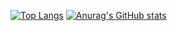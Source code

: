 <!-- ### Hi there 👋
I am a student of the last semester of computer science with a specialization in software engineering at the West Pomeranian University of Szczecin. I am currently writing my diploma work and looking for my first job as a web application developer. 
<br/><br/>
My favorite stack is React along with Django, but while studying during two engineering team projects, I also was writing backend in Express.js. My favorite place to write code is the backend :desktop_computer:
<br/><br/>
The choice of Django as a backend is due to my interest in perception of machines and pattern recogintion. In the near future, I want to delve into neural networks and experiment with them. -->


[![Top Langs](https://github-readme-stats.vercel.app/api/top-langs/?username=mateusz28011&layout=compact&theme=radical)](https://github.com/anuraghazra/github-readme-stats)
[![Anurag's GitHub stats](https://github-readme-stats.vercel.app/api?username=mateusz28011&hide=prs,issues&show_icons=true&count_private=true&theme=radical)](https://github.com/anuraghazra/github-readme-stats)

